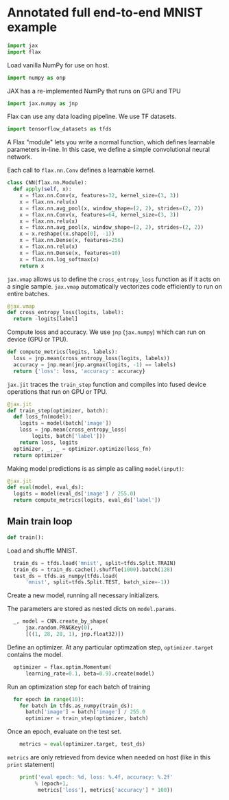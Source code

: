 # Annotated full end-to-end MNIST example

```py
import jax
import flax
```

Load vanilla NumPy for use on host.

```py
import numpy as onp
```

JAX has a re-implemented NumPy that runs on GPU and TPU

```py
import jax.numpy as jnp
```

Flax can use any data loading pipeline. We use TF datasets.

```py
import tensorflow_datasets as tfds
```

A Flax "module" lets you write a normal function, which
defines learnable parameters in-line. In this case,
we define a simple convolutional neural network.

Each call to `flax.nn.Conv` defines a learnable kernel.

```py
class CNN(flax.nn.Module):
  def apply(self, x):
    x = flax.nn.Conv(x, features=32, kernel_size=(3, 3))
    x = flax.nn.relu(x)
    x = flax.nn.avg_pool(x, window_shape=(2, 2), strides=(2, 2))
    x = flax.nn.Conv(x, features=64, kernel_size=(3, 3))
    x = flax.nn.relu(x)
    x = flax.nn.avg_pool(x, window_shape=(2, 2), strides=(2, 2))
    x = x.reshape((x.shape[0], -1))
    x = flax.nn.Dense(x, features=256)
    x = flax.nn.relu(x)
    x = flax.nn.Dense(x, features=10)
    x = flax.nn.log_softmax(x)
    return x
```

`jax.vmap` allows us to define the `cross_entropy_loss`
function as if it acts on a single sample. `jax.vmap`
automatically vectorizes code efficiently to run on entire
batches.

```py
@jax.vmap
def cross_entropy_loss(logits, label):
  return -logits[label]
```

Compute loss and accuracy. We use `jnp` (`jax.numpy`) which can run on
device (GPU or TPU).

```py
def compute_metrics(logits, labels):
  loss = jnp.mean(cross_entropy_loss(logits, labels))
  accuracy = jnp.mean(jnp.argmax(logits, -1) == labels)
  return {'loss': loss, 'accuracy': accuracy}
```

`jax.jit` traces the `train_step` function and compiles into fused device
operations that run on GPU or TPU.

```py
@jax.jit
def train_step(optimizer, batch):
  def loss_fn(model):
    logits = model(batch['image'])
    loss = jnp.mean(cross_entropy_loss(
        logits, batch['label']))
    return loss, logits
  optimizer, _, _ = optimizer.optimize(loss_fn)
  return optimizer
```

Making model predictions is as simple as calling `model(input)`:

```py
@jax.jit
def eval(model, eval_ds):
  logits = model(eval_ds['image'] / 255.0)
  return compute_metrics(logits, eval_ds['label'])
```

## Main train loop

```py
def train():
```

Load and shuffle MNIST.

```py
  train_ds = tfds.load('mnist', split=tfds.Split.TRAIN)
  train_ds = train_ds.cache().shuffle(1000).batch(128)
  test_ds = tfds.as_numpy(tfds.load(
      'mnist', split=tfds.Split.TEST, batch_size=-1))
```

Create a new model, running all necessary initializers.

The parameters are stored as nested dicts on `model.params`.

```py
  _, model = CNN.create_by_shape(
      jax.random.PRNGKey(0),
      [((1, 28, 28, 1), jnp.float32)])
```

Define an optimizer. At any particular optimzation step,
`optimizer.target` contains the model.

```py
  optimizer = flax.optim.Momentum(
      learning_rate=0.1, beta=0.9).create(model)
```

Run an optimization step for each batch of training

```py
  for epoch in range(10):
    for batch in tfds.as_numpy(train_ds):
      batch['image'] = batch['image'] / 255.0
      optimizer = train_step(optimizer, batch)
```

Once an epoch, evaluate on the test set.

```py
    metrics = eval(optimizer.target, test_ds)
```

`metrics` are only retrieved from device when needed on host
(like in this `print` statement)

```py
    print('eval epoch: %d, loss: %.4f, accuracy: %.2f'
         % (epoch+1,
          metrics['loss'], metrics['accuracy'] * 100))
```

